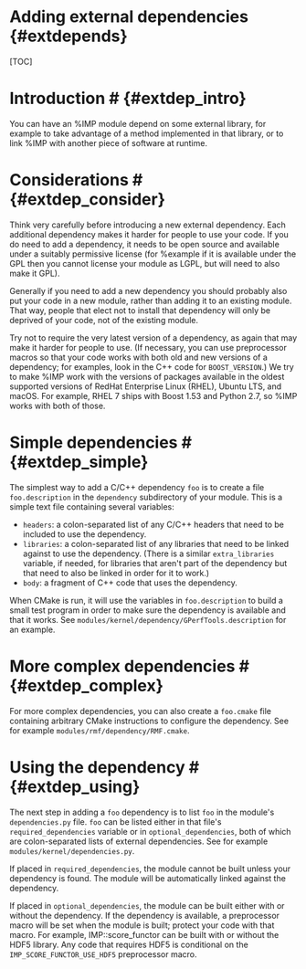 Adding external dependencies {#extdepends}
============================

[TOC]

# Introduction # {#extdep_intro}

You can have an %IMP module depend on some external library, for example
to take advantage of a method implemented in that library, or to link
%IMP with another piece of software at runtime.

# Considerations # {#extdep_consider}

Think very carefully before introducing a new external dependency. Each
additional dependency makes it harder for people to use your code.
If you do need to add a dependency, it needs to be open source and available
under a suitably permissive license (for %example if it is available under
the GPL then you cannot license your module as LGPL, but will need to also
make it GPL).

Generally if you need to add a new dependency you should probably also put
your code in a new module, rather than adding it to an existing module. That
way, people that elect not to install that dependency will only be deprived
of your code, not of the existing module.

Try not to require the very latest version of a dependency, as again that may
make it harder for people to use. (If necessary, you can use preprocessor
macros so that your code works with both old and new versions of a dependency;
for examples, look in the C++ code for `BOOST_VERSION`.) We try to make %IMP
work with the versions of packages available in the oldest supported versions
of RedHat Enterprise Linux (RHEL), Ubuntu LTS, and macOS. For example, RHEL 7
ships with Boost 1.53 and Python 2.7, so %IMP works with both of those.

# Simple dependencies # {#extdep_simple}

The simplest way to add a C/C++ dependency `foo` is to create a file
`foo.description` in the `dependency` subdirectory of your module. This is a
simple text file containing several variables:

- `headers`: a colon-separated list of any C/C++ headers that need to be
  included to use the dependency.
- `libraries`: a colon-separated list of any libraries that need to be
  linked against to use the dependency. (There is a similar `extra_libraries`
  variable, if needed, for libraries that aren't part of the dependency but
  that need to also be linked in order for it to work.)
- `body`: a fragment of C++ code that uses the dependency.

When CMake is run, it will use the variables in `foo.description` to build
a small test program in order to make sure the dependency is available and
that it works. See `modules/kernel/dependency/GPerfTools.description` for
an example.

# More complex dependencies # {#extdep_complex}

For more complex dependencies, you can also create a `foo.cmake` file
containing arbitrary CMake instructions to configure the dependency. See for
example `modules/rmf/dependency/RMF.cmake`.

# Using the dependency # {#extdep_using}

The next step in adding a `foo` dependency is to list `foo` in the module's
`dependencies.py` file. `foo` can be listed either in that file's
`required_dependencies` variable or in `optional_dependencies`, both of
which are colon-separated lists of external dependencies. See for example
`modules/kernel/dependencies.py`.

If placed in `required_dependencies`, the module cannot be built unless your
dependency is found. The module will be automatically linked against the
dependency.

If placed in `optional_dependencies`, the module can be built either with
or without the dependency. If the dependency is available, a preprocessor
macro will be set when the module is built; protect your code with that
macro. For example, IMP::score_functor can be built with or without the
HDF5 library. Any code that requires HDF5 is conditional on the
`IMP_SCORE_FUNCTOR_USE_HDF5` preprocessor macro.
